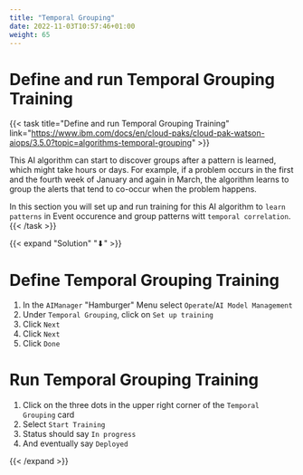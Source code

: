 ```yaml
---
title: "Temporal Grouping"
date: 2022-11-03T10:57:46+01:00
weight: 65
---
```


# Define and run Temporal Grouping Training


{{< task title="Define and run Temporal Grouping Training" link="https://www.ibm.com/docs/en/cloud-paks/cloud-pak-watson-aiops/3.5.0?topic=algorithms-temporal-grouping" >}}



This AI algorithm can start to discover groups after a pattern is learned, which might take hours or days. For example, if a problem occurs in the first and the fourth week of January and again in March, the algorithm learns to group the alerts that tend to co-occur when the problem happens.

In this section you will set up and run training for this AI algorithm to `learn patterns` in Event occurence and group patterns witt `temporal correlation`.
{{< /task >}}

{{< expand "Solution" "⬇" >}}




# Define Temporal Grouping Training


1. In the `AIManager` "Hamburger" Menu select `Operate`/`AI Model Management`
1. Under `Temporal Grouping`, click on `Set up training`
1. Click `Next`
1. Click `Next`
1. Click `Done`



# Run Temporal Grouping Training
1. Click on the three dots in the upper right corner of the `Temporal Grouping` card
1. Select `Start Training`
1. Status should say `In progress`
1. And eventually say `Deployed`

{{< /expand >}}

